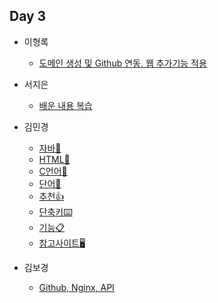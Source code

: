 ## Day 3

- 이형록
  - [도메인 생성 및 Github 연동, 웹 추가기능 적용](https://rightmemory1999.github.io/TIL-2/)

- 서지은
  - [배운 내용 복습](https://blog.naver.com/shappys1004/222695572359)

- 김민경
  - [자바🧡](https://www.notion.so/JAVA-52d5340a0e644aea9774bb3a15842934)
  - [HTML💜](https://tundra-ankle-362.notion.site/HTML-4930b486081d4681bf6dfc3244610b12)
  - [C언어💙](https://tundra-ankle-362.notion.site/C-86e3d2ac43eb43339a3432ace0553600)
  - [단어📌](https://tundra-ankle-362.notion.site/f9418b15a78c494bb1cb62d979e2fd54)
  - [추천👍](https://tundra-ankle-362.notion.site/e2eb25e1847b4a3a9e5a88fd5954d705)
  - [단축키⌨️](https://tundra-ankle-362.notion.site/7a5f8136458740d5a4a905c01127b460)
  - [기능📋](https://tundra-ankle-362.notion.site/84cf6f4913ac4207b71ab561de1dd8d0)
  - [참고사이트🖥](https://tundra-ankle-362.notion.site/47d8f579cf684da38be230ffc64ac826)

- 김보경
  - [Github, Nginx, API](https://velog.io/@boggy/Github-Ngnix-Api)
